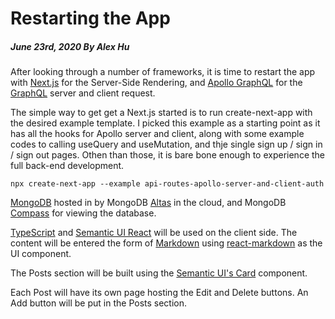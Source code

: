 # Restarting the App
##### June 23rd, 2020 By Alex Hu

After looking through a number of frameworks, it is time to restart the app with [Next.js](https://nextjs.org/)
for the Server-Side Rendering, and [Apollo GraphQL](https://www.apollographql.com/) for the [GraphQL](https://graphql.org/)
server and client request.

The simple way to get get a Next.js started is to run create-next-app with the desired example template. I picked this
example as a starting point as it has all the hooks for Apollo server and client, along with some example codes to
calling useQuery and useMutation, and thje single sign up / sign in / sign out pages. Othen than those, it is bare bone
enough to experience the full back-end development.
```
npx create-next-app --example api-routes-apollo-server-and-client-auth
```



[MongoDB](https://www.mongodb.com/) hosted in by MongoDB [Altas](https://www.mongodb.com/cloud/atlas) in the cloud,
and MongoDB [Compass](https://www.mongodb.com/products/compass) for viewing the database.

[TypeScript](https://www.typescriptlang.org/) and [Semantic UI React](https://react.semantic-ui.com/) will be used on the
client side. The content will be entered the form of [Markdown](https://www.markdownguide.org/) using
[react-markdown](https://www.npmjs.com/package/react-markdown) as the UI component.

The Posts section will be built using the [Semantic UI's Card](https://react.semantic-ui.com/views/card/) component.

Each Post will have its own page hosting the Edit and Delete buttons. An Add button will be put in the Posts section.
